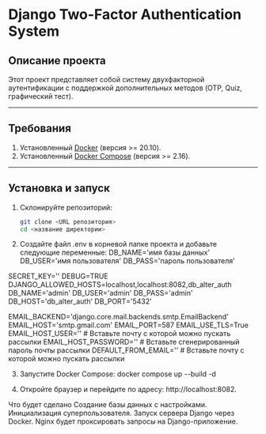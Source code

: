 # Django Two-Factor Authentication System

## Описание проекта
Этот проект представляет собой систему двухфакторной аутентификации с поддержкой дополнительных методов (OTP, Quiz, графический тест).

---

## Требования
1. Установленный [Docker](https://www.docker.com/) (версия >= 20.10).
2. Установленный [Docker Compose](https://docs.docker.com/compose/) (версия >= 2.16).

---

## Установка и запуск
1. Склонируйте репозиторий:
   ```bash
   git clone <URL репозитория>
   cd <название директории>
2. Создайте файл .env в корневой папке проекта и добавьте следующие переменные:
DB_NAME='имя базы данных'
DB_USER='имя пользователя'
DB_PASS='пароль пользователя'

SECRET_KEY=''
DEBUG=TRUE
DJANGO_ALLOWED_HOSTS=localhost,localhost:8082,db_alter_auth
DB_NAME='admin'
DB_USER='admin'
DB_PASS='admin'
DB_HOST='db_alter_auth'
DB_PORT='5432'

EMAIL_BACKEND='django.core.mail.backends.smtp.EmailBackend'
EMAIL_HOST='smtp.gmail.com'
EMAIL_PORT=587
EMAIL_USE_TLS=True
EMAIL_HOST_USER='' # Вставьте почту с которой можно пускать рассылки
EMAIL_HOST_PASSWORD=''  # Вставьте сгенерированный пароль почты рассылки
DEFAULT_FROM_EMAIL='' # Вставьте почту с которой можно пускать рассылки

3. Запустите Docker Compose:
docker compose up --build -d

4. Откройте браузер и перейдите по адресу: http://localhost:8082.

Что будет сделано
Создание базы данных с настройками.
Инициализация суперпользователя.
Запуск сервера Django через Docker.
Nginx будет проксировать запросы на Django-приложение.
